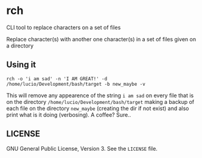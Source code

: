 rch
===

CLI tool to replace characters on a set of files

Replace character(s) with another one character(s)
in a set of files given on a directory

## Using it

    rch -o 'i am sad' -n 'I AM GREAT!' -d /home/lucio/Development/bash/target -b new_maybe -v

This will remove any appearence of the string `i am sad` on every file that is on the directory `/home/lucio/Development/bash/target` making a backup of each file on the directory `new_maybe` (creating the dir if not exist) and also print what is it doing (verbosing). A coffee? Sure..

## LICENSE

GNU General Public License, Version 3. See the `LICENSE` file.
